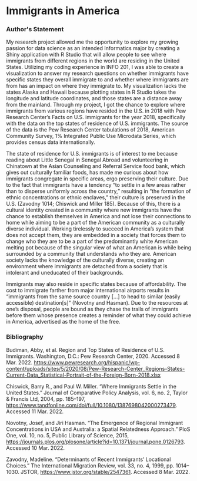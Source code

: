# Immigrants in America

### Author's Statement

My research project allowed me the opportunity to explore my growing passion for data science as an intended Informatics major by creating a Shiny application with R Studio that will allow people to see where immigrants from different regions in the world are residing in the United States. Utilizing my coding experience in INFO 201, I was able to create a visualization to answer my research questions on whether immigrants have specific states they overall immigrate to and whether where immigrants are from has an impact on where they immigrate to. My visualization lacks the states Alaska and Hawaii because plotting states in R Studio takes the longitude and latitude coordinates, and those states are a distance away from the mainland. Through my project, I got the chance to explore where immigrants from various regions have resided in the U.S. in 2018 with Pew Research Center’s Facts on U.S. immigrants for the year 2018, specifically with the data on the top states of residence of U.S. immigrants. The source of the data is the Pew Research Center tabulations of 2018, American Community Survey, 1% Integrated Public Use Microdata Series, which provides census data internationally.

The state of residence for U.S. immigrants is of interest to me because reading about Little Senegal in Senegal Abroad and volunteering in Chinatown at the Asian Counseling and Referral Service food bank, which gives out culturally familiar foods, has made me curious about how immigrants congregate in specific areas, ergo preserving their culture. Due to the fact that immigrants have a tendency “to settle in a few areas rather than to disperse uniformly across the country,” resulting in “the formation of ethnic concentrations or ethnic enclaves,” their culture is preserved in the U.S. (Zavodny 1014; Chiswick and Miller 185). Because of this, there is a cultural identity created in a community where new immigrants have the chance to establish themselves in America and not lose their connections to home while aiming to be a part of the American community as a culturally diverse individual. Working tirelessly to succeed in America’s system that does not accept them, they are embedded in a society that forces them to change who they are to be a part of the predominantly white American melting pot because of the singular view of what an American is while being surrounded by a community that understands who they are. American society lacks the knowledge of the culturally diverse, creating an environment where immigrants are detached from a society that is intolerant and uneducated of their backgrounds.

Immigrants may also reside in specific states because of affordability. The cost to immigrate farther from major international airports results in “immigrants from the same source country [...] to head to similar (easily accessible) destination[s]” (Novotny and Hasman). Due to the resources at one’s disposal, people are bound as they chase the trails of immigrants before them whose presence creates a reminder of what they could achieve in America, advertised as the home of the free.




### Bibliography
Budiman, Abby, et al. Region and Top States of Residence of U.S. Immigrants. Washington, D.C.: Pew Research Center, 2020. Accessed 8 Mar. 2022. <https://www.pewresearch.org/hispanic/wp-content/uploads/sites/5/2020/08/Pew-Research-Center_Regions-States-Current-Data_Statistical-Portrait-of-the-Foreign-Born-2018.xlsx>

Chiswick, Barry R., and Paul W. Miller. “Where Immigrants Settle in the United States.” Journal of Comparative Policy Analysis, vol. 6, no. 2, Taylor & Francis Ltd, 2004, pp. 185–197, https://www.tandfonline.com/doi/full/10.1080/1387698042000273479. Accessed 11 Mar. 2022.

Novotny, Josef, and Jiri Hasman. “The Emergence of Regional Immigrant Concentrations in USA and Australia: a Spatial Relatedness Approach.” PloS One, vol. 10, no. 5, Public Library of Science, 2015, https://journals.plos.org/plosone/article?id=10.1371/journal.pone.0126793. Accessed 10 Mar. 2022.

Zavodny, Madeline. “Determinants of Recent Immigrants’ Locational Choices.” The International Migration Review, vol. 33, no. 4, 1999, pp. 1014–1030. JSTOR, https://www.jstor.org/stable/2547361. Accessed 8 Mar. 2022.
